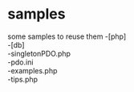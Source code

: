 # samples
some samples to reuse them
-[php]<br>
  -[db]<br>
    -singletonPDO.php<br>
    -pdo.ini<br>
    -examples.php<br>
    -tips.php<br>
  
  
